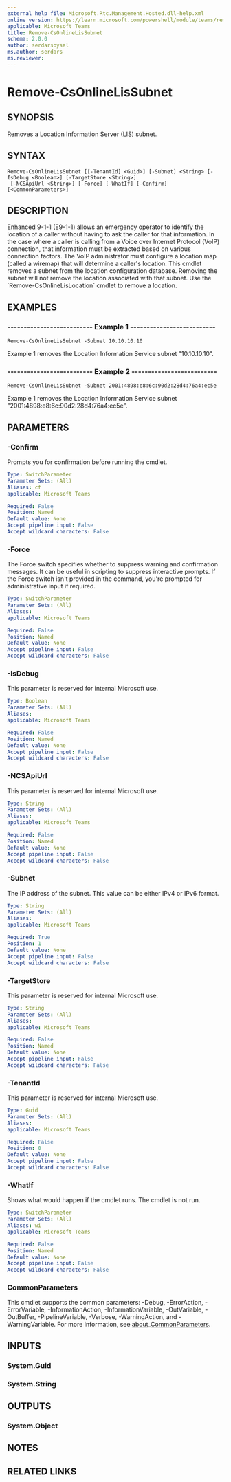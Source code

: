 ```yaml
---
external help file: Microsoft.Rtc.Management.Hosted.dll-help.xml
online version: https://learn.microsoft.com/powershell/module/teams/remove-csonlinelissubnet
applicable: Microsoft Teams
title: Remove-CsOnlineLisSubnet
schema: 2.0.0
author: serdarsoysal
ms.author: serdars
ms.reviewer:
---
```


# Remove-CsOnlineLisSubnet

## SYNOPSIS
Removes a Location Information Server (LIS) subnet.

## SYNTAX

```
Remove-CsOnlineLisSubnet [[-TenantId] <Guid>] [-Subnet] <String> [-IsDebug <Boolean>] [-TargetStore <String>]
 [-NCSApiUrl <String>] [-Force] [-WhatIf] [-Confirm] [<CommonParameters>]
```

## DESCRIPTION
Enhanced 9-1-1 (E9-1-1) allows an emergency operator to identify the location of a caller without having to ask the caller for that information. In the case where a caller is calling from a Voice over Internet Protocol (VoIP) connection, that information must be extracted based on various connection factors. The VoIP administrator must configure a location map (called a wiremap) that will determine a caller's location. This cmdlet removes a subnet from the location configuration database. Removing the subnet will not remove the location associated with that subnet. Use the \`Remove-CsOnlineLisLocation\` cmdlet to remove a location.

## EXAMPLES

### -------------------------- Example 1 --------------------------
```
Remove-CsOnlineLisSubnet -Subnet 10.10.10.10
```

Example 1 removes the Location Information Service subnet "10.10.10.10".

### -------------------------- Example 2 --------------------------
```
Remove-CsOnlineLisSubnet -Subnet 2001:4898:e8:6c:90d2:28d4:76a4:ec5e
```

Example 1 removes the Location Information Service subnet "2001:4898:e8:6c:90d2:28d4:76a4:ec5e".

## PARAMETERS

### -Confirm
Prompts you for confirmation before running the cmdlet.

```yaml
Type: SwitchParameter
Parameter Sets: (All)
Aliases: cf
applicable: Microsoft Teams

Required: False
Position: Named
Default value: None
Accept pipeline input: False
Accept wildcard characters: False
```

### -Force
The Force switch specifies whether to suppress warning and confirmation messages.
It can be useful in scripting to suppress interactive prompts.
If the Force switch isn't provided in the command, you're prompted for administrative input if required.

```yaml
Type: SwitchParameter
Parameter Sets: (All)
Aliases:
applicable: Microsoft Teams

Required: False
Position: Named
Default value: None
Accept pipeline input: False
Accept wildcard characters: False
```

### -IsDebug
This parameter is reserved for internal Microsoft use.

```yaml
Type: Boolean
Parameter Sets: (All)
Aliases:
applicable: Microsoft Teams

Required: False
Position: Named
Default value: None
Accept pipeline input: False
Accept wildcard characters: False
```

### -NCSApiUrl
This parameter is reserved for internal Microsoft use.

```yaml
Type: String
Parameter Sets: (All)
Aliases:
applicable: Microsoft Teams

Required: False
Position: Named
Default value: None
Accept pipeline input: False
Accept wildcard characters: False
```

### -Subnet
The IP address of the subnet. This value can be either IPv4 or IPv6 format.

```yaml
Type: String
Parameter Sets: (All)
Aliases:
applicable: Microsoft Teams

Required: True
Position: 1
Default value: None
Accept pipeline input: False
Accept wildcard characters: False
```

### -TargetStore
This parameter is reserved for internal Microsoft use.

```yaml
Type: String
Parameter Sets: (All)
Aliases:
applicable: Microsoft Teams

Required: False
Position: Named
Default value: None
Accept pipeline input: False
Accept wildcard characters: False
```

### -TenantId
This parameter is reserved for internal Microsoft use.

```yaml
Type: Guid
Parameter Sets: (All)
Aliases:
applicable: Microsoft Teams

Required: False
Position: 0
Default value: None
Accept pipeline input: False
Accept wildcard characters: False
```

### -WhatIf
Shows what would happen if the cmdlet runs.
The cmdlet is not run.

```yaml
Type: SwitchParameter
Parameter Sets: (All)
Aliases: wi
applicable: Microsoft Teams

Required: False
Position: Named
Default value: None
Accept pipeline input: False
Accept wildcard characters: False
```

### CommonParameters
This cmdlet supports the common parameters: -Debug, -ErrorAction, -ErrorVariable, -InformationAction, -InformationVariable, -OutVariable, -OutBuffer, -PipelineVariable, -Verbose, -WarningAction, and -WarningVariable. For more information, see [about_CommonParameters](https://go.microsoft.com/fwlink/?LinkID=113216).

## INPUTS

### System.Guid

### System.String

## OUTPUTS

### System.Object

## NOTES

## RELATED LINKS

